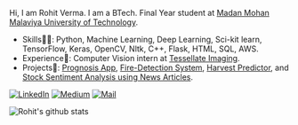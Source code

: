 Hi, I am Rohit Verma. I am a BTech. Final Year student at [Madan Mohan Malaviya University of Technology](http://mmmut.ac.in/).

* Skills👨‍💻: Python, Machine Learning, Deep Learning, Sci-kit learn, TensorFlow, Keras, OpenCV, Nltk, C++, Flask, HTML, SQL, AWS.
* Experience🎯: Computer Vision intern at [Tessellate Imaging](https://github.com/Tessellate-Imaging).
* Projects🤖: [Prognosis App](https://github.com/Green-io/Prognosis-placement), [Fire-Detection System](https://github.com/rohit0906/fire-detector), [Harvest Predictor](https://github.com/rohit0906/predict_harvest), and [Stock Sentiment Analysis using News Articles](https://github.com/rohit0906/stock-sentiment).

<p align="">
	<a href="https://www.linkedin.com/in/rohit96"><img src="https://img.shields.io/badge/LinkedIn--_.svg?style=social&logo=linkedin" alt="LinkedIn"></a>
	<a href="https://medium.com/@rtverma121"><img src="https://img.shields.io/badge/Medium--_.svg?style=social&logo=Medium" alt="Medium"></a>
	<a href="mailto:rtverma121@gmail.com"><img src="https://img.shields.io/badge/Mail At--_.svg?style=social&logo=Gmail" alt="Mail"></a>
</p>

![Rohit's github stats](https://github-readme-stats.vercel.app/api?username=rohit0906&count_private=true&hide=stars,issues&show_icons=true&theme=dark)
